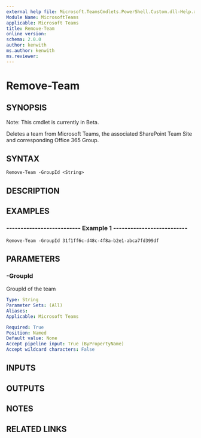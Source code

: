```yaml
---
external help file: Microsoft.TeamsCmdlets.PowerShell.Custom.dll-Help.xml
Module Name: MicrosoftTeams
applicable: Microsoft Teams
title: Remove-Team
online version: 
schema: 2.0.0
author: kenwith
ms.author: kenwith
ms.reviewer:
---
```


# Remove-Team

## SYNOPSIS
Note: This cmdlet is currently in Beta.

Deletes a team from Microsoft Teams, the associated SharePoint Team Site and corresponding Office 365 Group.

## SYNTAX

```
Remove-Team -GroupId <String>
```

## DESCRIPTION

## EXAMPLES

### --------------------------  Example 1  --------------------------
```
Remove-Team -GroupId 31f1ff6c-d48c-4f8a-b2e1-abca7fd399df  
```

## PARAMETERS

### -GroupId
GroupId of the team

```yaml
Type: String
Parameter Sets: (All)
Aliases:
Applicable: Microsoft Teams

Required: True
Position: Named
Default value: None
Accept pipeline input: True (ByPropertyName)
Accept wildcard characters: False
```

## INPUTS

## OUTPUTS

## NOTES

## RELATED LINKS

